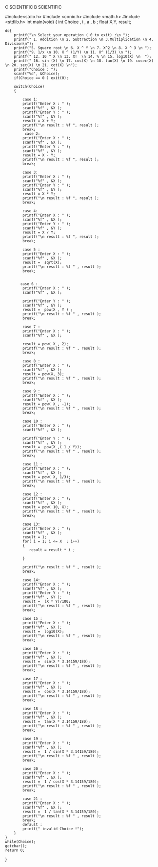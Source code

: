 C SCIENTIFIC B SCIENTIFIC 


#include<stdio.h>
#include <conio.h>
#include <math.h>
#include <stdlib.h>
int main(void) 
{
    int Choice , i , a , b ;
    float X,Y, result;
    
    do{
        printf("\n Select your operation ( 0 to exit) :\n ");
        printf(" 1. Addition \n 2. Subtraction \n 3.Multiplication \n 4. Division\n");
        printf("5. Square root \n 6. X ^ Y \n 7. X^2 \n 8. X ^ 3 \n ");
        printf("9. 1/x \n 10. X ^ (1/Y) \n 11. X^ (1/3) \n ");
        printf(" 12. 10 ^ X \n 13. X!  \n 14. % \n 15. log10(X) \n  ");
        printf(" 16. sin (X) \n 17. cos(X) \n 18. tan(X) \n 19. cosec(X) \n 20. sec(X) \n 21. cot(X) \n");
        printf("Choice : ");
        scanf("%d", &Choice);
        if(Choice == 0 ) exit(0);
        
        switch(Choice)
        {
            
            case 1: 
            printf("Enter X : " );
            scanf("%f" , &X );
            printf("Enter Y : " );
            scanf("%f" , &Y );
            result = X + Y;
            printf("\n result : %f ", result );
            break;
             case 2: 
            printf("Enter X : " );
            scanf("%f" , &X );
            printf("Enter Y : " );
            scanf("%f" , &Y );
            result = X - Y;
            printf("\n result : %f ", result );
            break;
           
            case 3: 
            printf("Enter X : " );
            scanf("%f" , &X );
            printf("Enter Y : " );
            scanf("%f" , &Y );
            result = X * Y;
            printf("\n result : %f ", result );
            break;
           
            case 4: 
            printf("Enter X : " );
            scanf("%f" , &X );
            printf("Enter Y : " );
            scanf("%f" , &Y );
            result = X / Y;
            printf("\n result : %f ", result );
            break;
            
            case 5 :
            printf("Enter X : " );
            scanf("%f" , &X );
            result =  sqrt(X);
            printf("\n result : %f " , result );
            break;
           
           
           case 6 :
            printf("Enter X : " );
            scanf("%f" , &X );
            
            printf("Enter Y : " );
            scanf("%f" , &Y );
            result =  pow(X , Y ) ;
            printf("\n result : %f " , result );
            break; 
            
            case 7 :
            printf("Enter X : " );
            scanf("%f" , &X );
            
            result = pow( X , 2);
            printf("\n result : %f " , result );
            break;
            
            case 8 :
            printf("Enter X : " );
            scanf("%f" , &X );
            result = pow(X, 3);
            printf("\n result : %f " , result );
            break;
            
            case 9 :
            printf("Enter X : " );
            scanf("%f" , &X );
            result = pow( X , -1);
            printf("\n result : %f " , result );
            break;
            
            case 10 :
            printf("Enter X : " );
            scanf("%f" , &X );
            
            printf("Enter Y : " );
            scanf("%f" , &Y );
            result =  pow(X ,( 1 / Y));
            printf("\n result : %f " , result );
            break;
            
            case 11 :
            printf("Enter X : " );
            scanf("%f" , &X );
            result = pow( X, 1/3);
            printf("\n result : %f " , result );
            break;
            
            case 12 :
            printf("Enter X : " );
            scanf("%f" , &X );
            result = pow( 10, X);
            printf("\n result : %f " , result );
            break;
            
            case 13:
            printf("Enter X : " );
            scanf("%f" , &X );
            result = 1;
            for( i = 1; i <= X  ; i++)
            {
               result = result * i ;
               
            }
            
            printf("\n result : %f " , result );
            break;
            
            case 14:
            printf("Enter X : " );
            scanf("%f" , &X );
            printf("Enter Y : " );
            scanf("%f" , &Y );
            result =  (X * Y)/100;
            printf("\n result : %f " , result );
            break;
            
            case 15 :
            printf("Enter X : " );
            scanf("%f" , &X );
            result =  log10(X);
            printf("\n result : %f " , result );
            break;
            
            case 16 :
            printf("Enter X : " );
            scanf("%f" , &X );
            result =  sin(X * 3.14159/180);
            printf("\n result : %f " , result );
            break;
            
            case 17 :
            printf("Enter X : " );
            scanf("%f" , &X );
            result =  cos(X * 3.14159/180);
            printf("\n result : %f " , result );
            break;
            
            case 18 :
            printf("Enter X : " );
            scanf("%f" , &X );
            result =  tan(X * 3.14159/180);
            printf("\n result : %f " , result );
            break;
            
            case 19 :
            printf("Enter X : " );
            scanf("%f" , &X );
            result =  1 / sin(X * 3.14159/180);
            printf("\n result : %f " , result );
            break;
            
            case 20 :
            printf("Enter X : " );
            scanf("%f" , &X );
            result =  1 / cos(X * 3.14159/180);
            printf("\n result : %f " , result );
            break;
            
            case 21 :
            printf("Enter X : " );
            scanf("%f" , &X );
            result =  1 / tan(X * 3.14159/180);
            printf("\n result : %f " , result );
            break;
            default : 
            printf(" invalid Choice !");
        }
    }
    while(Choice);
    getchar();
    return 0;
}

    
            
            
        
   
    
    
